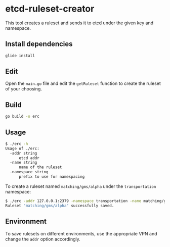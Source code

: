 # etcd-ruleset-creator

This tool creates a ruleset and sends it to etcd under the given key and namespace.

## Install dependencies

```sh
glide install
```

## Edit

Open the `main.go` file and edit the `getRuleset` function to create the ruleset of your choosing.

## Build

```sh
go build -o erc
```

## Usage

```sh
$ ./erc -h
Usage of ./erc:
  -addr string
      etcd addr
  -name string
      name of the ruleset
  -namespace string
      prefix to use for namespacing
```

To create a ruleset named `matching/gms/alpha` under the `transportation` namespace:

```sh
$ ./erc -addr 127.0.0.1:2379 -namespace transportation -name matching/gms/alpha
Ruleset "matching/gms/alpha" successfully saved.
```

## Environment

To save rulesets on different environments, use the appropriate VPN and change the `addr` option accordingly.
